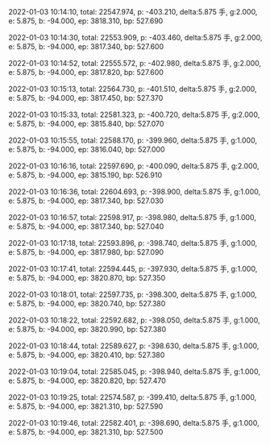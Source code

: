 2022-01-03 10:14:10, total: 22547.974, p: -403.210, delta:5.875 手, g:2.000, e: 5.875, b: -94.000, ep: 3818.310, bp: 527.690

2022-01-03 10:14:30, total: 22553.909, p: -403.460, delta:5.875 手, g:2.000, e: 5.875, b: -94.000, ep: 3817.340, bp: 527.600

2022-01-03 10:14:52, total: 22555.572, p: -402.980, delta:5.875 手, g:2.000, e: 5.875, b: -94.000, ep: 3817.820, bp: 527.600

2022-01-03 10:15:13, total: 22564.730, p: -401.510, delta:5.875 手, g:2.000, e: 5.875, b: -94.000, ep: 3817.450, bp: 527.370

2022-01-03 10:15:33, total: 22581.323, p: -400.720, delta:5.875 手, g:2.000, e: 5.875, b: -94.000, ep: 3815.840, bp: 527.070

2022-01-03 10:15:55, total: 22588.170, p: -399.960, delta:5.875 手, g:1.000, e: 5.875, b: -94.000, ep: 3816.040, bp: 527.000

2022-01-03 10:16:16, total: 22597.690, p: -400.090, delta:5.875 手, g:2.000, e: 5.875, b: -94.000, ep: 3815.190, bp: 526.910

2022-01-03 10:16:36, total: 22604.693, p: -398.900, delta:5.875 手, g:1.000, e: 5.875, b: -94.000, ep: 3817.340, bp: 527.030

2022-01-03 10:16:57, total: 22598.917, p: -398.980, delta:5.875 手, g:1.000, e: 5.875, b: -94.000, ep: 3817.340, bp: 527.040

2022-01-03 10:17:18, total: 22593.896, p: -398.740, delta:5.875 手, g:1.000, e: 5.875, b: -94.000, ep: 3817.980, bp: 527.090

2022-01-03 10:17:41, total: 22594.445, p: -397.930, delta:5.875 手, g:1.000, e: 5.875, b: -94.000, ep: 3820.870, bp: 527.350

2022-01-03 10:18:01, total: 22597.735, p: -398.300, delta:5.875 手, g:1.000, e: 5.875, b: -94.000, ep: 3820.740, bp: 527.380

2022-01-03 10:18:22, total: 22592.682, p: -398.050, delta:5.875 手, g:1.000, e: 5.875, b: -94.000, ep: 3820.990, bp: 527.380

2022-01-03 10:18:44, total: 22589.627, p: -398.630, delta:5.875 手, g:1.000, e: 5.875, b: -94.000, ep: 3820.410, bp: 527.380

2022-01-03 10:19:04, total: 22585.045, p: -398.940, delta:5.875 手, g:1.000, e: 5.875, b: -94.000, ep: 3820.820, bp: 527.470

2022-01-03 10:19:25, total: 22574.587, p: -399.410, delta:5.875 手, g:1.000, e: 5.875, b: -94.000, ep: 3821.310, bp: 527.590

2022-01-03 10:19:46, total: 22582.401, p: -398.690, delta:5.875 手, g:1.000, e: 5.875, b: -94.000, ep: 3821.310, bp: 527.500